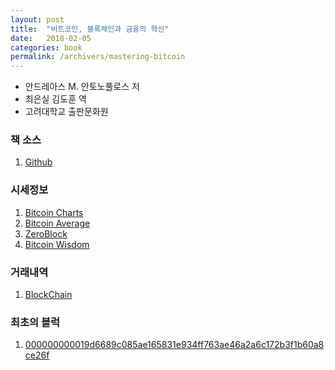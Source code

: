 ```yaml
---
layout: post
title:  "비트코인, 블록체인과 금융의 혁신"
date:   2018-02-05
categories: book
permalink: /archivers/mastering-bitcoin
---
```


* 안드레아스 M. 안토노풀로스 저
* 최은실 김도훈 역
* 고려대학교 출판문화원

### 책 소스 ###
1. [Github](https://github.com/bitcoinbook/bitcoinbook)

### 시세정보 ###
1. [Bitcoin Charts](https://bitcoincharts.com/)
2. [Bitcoin Average](https://bitcoinaverage.com/)
3. [ZeroBlock](https://zeroblock.com/)
4. [Bitcoin Wisdom](https://bitcoinwisdom.com/)

### 거래내역 ###
1. [BlockChain](https://blockchain.info/)

### 최초의 블럭 ###
1. [000000000019d6689c085ae165831e934ff763ae46a2a6c172b3f1b60a8ce26f]( https://blockchain.info/block-index/14849/000000000019d6689c085ae165831e934ff763ae46a2a6c172b3f1b60a8ce26f)
